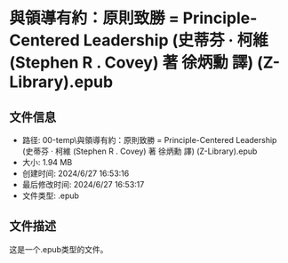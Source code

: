 ﻿# 與領導有約：原則致勝 = Principle-Centered Leadership (史蒂芬 · 柯維 (Stephen R . Covey) 著  徐炳勳 譯) (Z-Library).epub

## 文件信息
- 路径: 00-temp\與領導有約：原則致勝 = Principle-Centered Leadership (史蒂芬 · 柯維 (Stephen R . Covey) 著  徐炳勳 譯) (Z-Library).epub
- 大小: 1.94 MB
- 创建时间: 2024/6/27 16:53:16
- 最后修改时间: 2024/6/27 16:53:17
- 文件类型: .epub

## 文件描述
这是一个.epub类型的文件。

